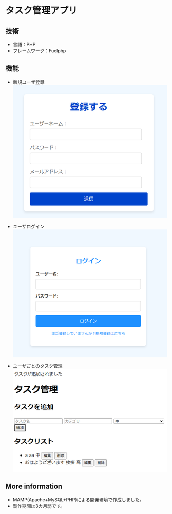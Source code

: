 # タスク管理アプリ

## 技術
* 言語：PHP
* フレームワーク：Fuelphp

## 機能
* 新規ユーザ登録
  ![image](./ImageForREADME\UserRegister.png)

* ユーザログイン
![image](./ImageForREADME\login.png)

* ユーザごとのタスク管理
![image](./ImageForREADME\taskManage.png)

## More information
* MAMP(Apache+MySQL+PHP)による開発環境で作成しました。
* 製作期間は3カ月弱です。
